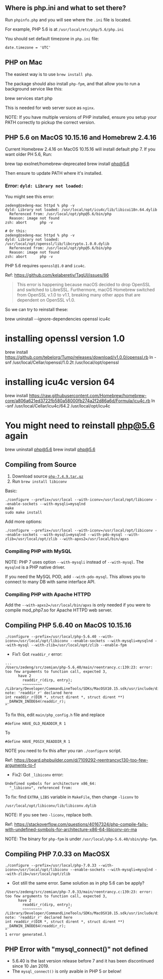 ## Where is php.ini and what to set there?

Run `phpinfo.php` and you will see where the `.ini` file is located.

For example, PHP 5.6 is at `/usr/local/etc/php/5.6/php.ini`

You should set default timezone in `php.ini` file:

```
date.timezone = 'UTC'
```

## PHP on Mac

The easiest way is to use `brew install php`.

The package should also install `php-fpm`, and that allow you to run a background service like this:

  brew services start php

This is needed for web server suce as `nginx`.

NOTE: If you have multiple versions of PHP installed, ensure you setup your PATH correctly to pickup the correct version.

## PHP 5.6 on MacOS 10.15.16 and Homebrew 2.4.16

Current Homebrew 2.4.16 on MacOS 10.15.16 will install default php 7. If you want older PH 5.6, Run:

  brew tap exolnet/homebrew-deprecated
  brew install php@5.6

Then ensure to update PATH where it's installed.

### Error: `dyld: Library not loaded:`

You might see this error:

```
zedeng@zedeng-mac httpd % php -v
dyld: Library not loaded: /usr/local/opt/icu4c/lib/libicui18n.64.dylib
  Referenced from: /usr/local/opt/php@5.6/bin/php
  Reason: image not found
zsh: abort      php -v

# Or this:
zedeng@zedeng-mac httpd % php -v
dyld: Library not loaded: /usr/local/opt/openssl/lib/libcrypto.1.0.0.dylib
  Referenced from: /usr/local/opt/php@5.6/bin/php
  Reason: image not found
zsh: abort      php -v
```

PHP 5.6 requires `openssl@1.0` and `icu4c`. 

Ref: https://github.com/kelaberetiv/TagUI/issues/86

> This error is happening because macOS decided to drop OpenSSL and switched to LibreSSL. Furthermore, macOS Homebrew switched from OpenSSL v.1.0 to v1.1, breaking many other apps that are dependent on OpenSSL v1.0.

So we can try to reinstall these:

  brew uninstall --ignore-dependencies openssl icu4c

  # installing openssl version 1.0
  brew install https://github.com/tebelorg/Tump/releases/download/v1.0.0/openssl.rb
  ln -snf /usr/local/Cellar/openssl/1.0.2t /usr/local/opt/openssl

  # installing icu4c version 64
  brew install https://raw.githubusercontent.com/Homebrew/homebrew-core/a806a621ed3722fb580a58000fb274a2f2d86a6d/Formula/icu4c.rb
  ln -snf /usr/local/Cellar/icu4c/64.2 /usr/local/opt/icu4c

  # You might need to reinstall php@5.6 again
  brew uninstall php@5.6
  brew install php@5.6

## Compiling from Source

1. Download source [`php-7.4.9.tar.gz`](https://www.php.net/downloads)
2. Run `brew install libiconv`

Basic:

```
./configure --prefix=/usr/local --with-iconv=/usr/local/opt/libiconv --enable-sockets --with-mysqli=mysqlnd
make
sudo make install
```

Add more options:

```
./configure --prefix=/usr/local --with-iconv=/usr/local/opt/libiconv --enable-sockets --with-mysqli=mysqlnd --with-pdo-mysql --with-zlib=/usr/local/opt/zlib --with-apxs2=/usr/local/bin/apxs
```

### Compiling PHP with MySQL

NOTE: PHP 7 uses option `--with-mysqli` instead of `--with-mysql`. The `mysqlnd` is a PHP native driver.

If you need the MySQL POD, add `--with-pdo-mysql`. This allows you to connect to many DB with same interface API.

### Compiling PHP with Apache HTTPD

Add the `--with-apxs2=/usr/local/bin/apxs` is only needed if you were to compile mod_php7.so for Apache HTTPD web server.


## Compiling PHP 5.6.40 on MacOS 10.15.16

```
./configure --prefix=/usr/local/php-5.6.40 --with-iconv=/usr/local/opt/libiconv --enable-sockets --with-mysqli=mysqlnd --with-mysql --with-zlib=/usr/local/opt/zlib --enable-fpm
```

* Fix1: Got `readdir_r` error:

```
...
/Users/zedeng/src/zemian/php-5.6.40/main/reentrancy.c:139:23: error: too few arguments to function call, expected 3,
      have 2
        readdir_r(dirp, entry);
        ~~~~~~~~~            ^
/Library/Developer/CommandLineTools/SDKs/MacOSX10.15.sdk/usr/include/dirent.h:110:1: note: 'readdir_r' declared here
int readdir_r(DIR *, struct dirent *, struct dirent **) __DARWIN_INODE64(readdir_r);
^
```

To fix this, edit `main/php_config.h` file and replace 

	#define HAVE_OLD_READDIR_R 1

To

	#define HAVE_POSIX_READDIR_R 1

NOTE you need to fix this after you ran `./configure` script.

Ref: https://board.phpbuilder.com/d/7109292-reentrancyc130-too-few-arguments-to-f

* Fix2: Got `_libiconv` error:

```
Undefined symbols for architecture x86_64:
  "_libiconv", referenced from:
```

To fix: find `EXTRA_LIBS` variable in `MakeFile`, then change `-liconv` to 

	/usr/local/opt/libiconv/lib/libiconv.dylib

NOTE: If you see two `-liconv`, replace both.

Ref: https://stackoverflow.com/questions/40167324/php-compile-fails-with-undefined-symbols-for-architecture-x86-64-libiconv-on-ma

NOTE: The binary for `php-fpm` is under `/usr/local/php-5.6.40/sbin/php-fpm`.

## Compiling PHP 7.0.33 on MacOSX

```
./configure --prefix=/usr/local/php-7.0.33 --with-iconv=/usr/local/opt/libiconv --enable-sockets --with-mysqli=mysqlnd --with-zlib=/usr/local/opt/zlib
```

* Got still the same error. Same solution as in php 5.6 can be apply?

```
/Users/zedeng/src/zemian/php-7.0.33/main/reentrancy.c:139:23: error: too few arguments to function call, expected 3,
      have 2
        readdir_r(dirp, entry);
        ~~~~~~~~~            ^
/Library/Developer/CommandLineTools/SDKs/MacOSX10.15.sdk/usr/include/dirent.h:110:1: note: 'readdir_r' declared here
int readdir_r(DIR *, struct dirent *, struct dirent **) __DARWIN_INODE64(readdir_r);
^
1 error generated.l
```

## PHP Error with "mysql_connect()" not defined

* 5.6.40 is the last version release before 7 and it has been discontinued since 10 Jan 2019.
* The `mysql_connect()` is only avaible in PHP 5 or below!
